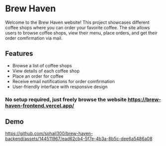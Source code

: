 # Brew Haven
Welcome to the Brew Haven website! This project showcases different coffee shops where you can order your favorite coffee. The site allows users to browse coffee shops, view their menu, place orders, and get their order comfirmation via mail.


## Features

- Browse a list of coffee shops
- View details of each coffee shop
- Place an order for coffee
- Receive email notifications for order comfirmation
- User-friendly interface with responsive design

 ### No setup required, just freely browse the website https://brew-haven-frontend.vercel.app/
 
## Demo

https://github.com/sohail300/brew-haven-backend/assets/144511967/ead62cb4-5f7e-4b3a-8b5c-dee6a5486a08

